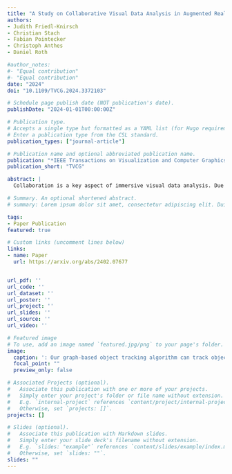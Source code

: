 ```yaml
---
title: "A Study on Collaborative Visual Data Analysis in Augmented Reality with Asymmetric Display Types"
authors:
- Judith Friedl-Knirsch
- Christian Stach
- Fabian Pointecker
- Christoph Anthes
- Daniel Roth

#author_notes:
#- "Equal contribution"
#- "Equal contribution"
date: "2024"
doi: "10.1109/TVCG.2024.3372103"

# Schedule page publish date (NOT publication's date).
publishDate: "2024-01-01T00:00:00Z"

# Publication type.
# Accepts a single type but formatted as a YAML list (for Hugo requirements).
# Enter a publication type from the CSL standard.
publication_types: ["journal-article"]

# Publication name and optional abbreviated publication name.
publication: "*IEEE Transactions on Visualization and Computer Graphics*"
publication_short: "TVCG"

abstract: |
  Collaboration is a key aspect of immersive visual data analysis. Due to its inherent benefit of seeing co-located collaborators, augmented reality is often useful in such collaborative scenarios. However, to enable the augmentation of the real environment, there are different types of technology available. While there are constant developments in specific devices, each of these device types provide different premises for collaborative visual data analysis. In our work we combine handheld, optical see-through and video see-through displays to explore and understand the impact of these different device types in collaborative immersive analytics. We conducted a mixed-methods collaborative user study where groups of three performed a shared data analysis task in augmented reality with each user working on a different device, to explore differences in collaborative behaviour, user experience and usage patterns. Both quantitative and qualitative data revealed differences in user experience and usage patterns. For collaboration, the different display types influenced how well participants could participate in the collaborative data analysis, nevertheless, there was no measurable effect in verbal communication. 

# Summary. An optional shortened abstract.
# summary: Lorem ipsum dolor sit amet, consectetur adipiscing elit. Duis posuere tellus ac convallis placerat. Proin tincidunt magna sed ex sollicitudin condimentum.

tags:
- Paper Publication
featured: true

# Custom links (uncomment lines below)
links:
- name: Paper
  url: https://arxiv.org/abs/2402.07677


url_pdf: ''
url_code: ''
url_dataset: ''
url_poster: ''
url_project: ''
url_slides: ''
url_source: ''
url_video: ''

# Featured image
# To use, add an image named `featured.jpg/png` to your page's folder. 
image:
  caption: ': Our graph-based object tracking algorithm can track objects in their individual assembly states. We apply kinematic links between objects in different assembly states. For augmented reality based assembly tasks, the assembly state can be automatically detected by the constantly tracked object pose.'
  focal_point: ""
  preview_only: false

# Associated Projects (optional).
#   Associate this publication with one or more of your projects.
#   Simply enter your project's folder or file name without extension.
#   E.g. `internal-project` references `content/project/internal-project/index.md`.
#   Otherwise, set `projects: []`.
projects: []

# Slides (optional).
#   Associate this publication with Markdown slides.
#   Simply enter your slide deck's filename without extension.
#   E.g. `slides: "example"` references `content/slides/example/index.md`.
#   Otherwise, set `slides: ""`.
slides: ""
---
```



<br>
